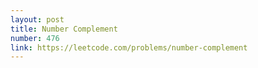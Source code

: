 ```yaml
---
layout: post
title: Number Complement
number: 476
link: https://leetcode.com/problems/number-complement
---
```

